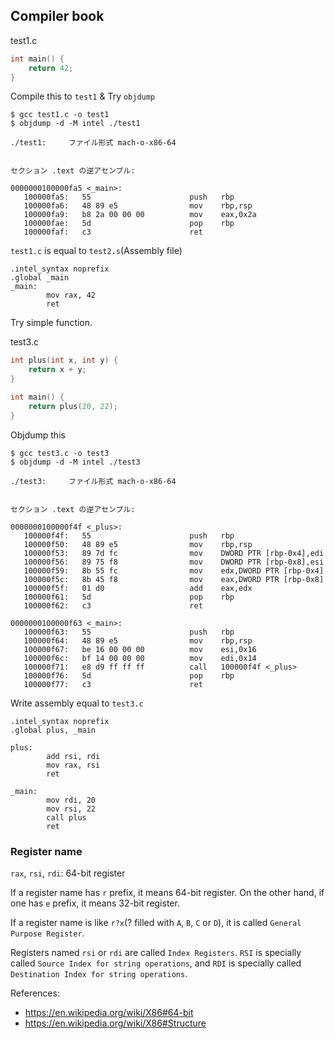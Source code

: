 ## Compiler book

test1.c

```c
int main() {
    return 42;
}
```

Compile this to `test1` & Try `objdump`

```
$ gcc test1.c -o test1
$ objdump -d -M intel ./test1

./test1:     ファイル形式 mach-o-x86-64


セクション .text の逆アセンブル:

0000000100000fa5 <_main>:
   100000fa5:	55                   	push   rbp
   100000fa6:	48 89 e5             	mov    rbp,rsp
   100000fa9:	b8 2a 00 00 00       	mov    eax,0x2a
   100000fae:	5d                   	pop    rbp
   100000faf:	c3                   	ret
```

`test1.c` is equal to `test2.s`(Assembly file)

```
.intel_syntax noprefix
.global _main
_main:
        mov rax, 42
        ret
```

Try simple function.

test3.c

```c
int plus(int x, int y) {
    return x + y;
}

int main() {
    return plus(20, 22);
}
```

Objdump this

```
$ gcc test3.c -o test3
$ objdump -d -M intel ./test3

./test3:     ファイル形式 mach-o-x86-64


セクション .text の逆アセンブル:

0000000100000f4f <_plus>:
   100000f4f:   55                      push   rbp
   100000f50:   48 89 e5                mov    rbp,rsp
   100000f53:   89 7d fc                mov    DWORD PTR [rbp-0x4],edi
   100000f56:   89 75 f8                mov    DWORD PTR [rbp-0x8],esi
   100000f59:   8b 55 fc                mov    edx,DWORD PTR [rbp-0x4]
   100000f5c:   8b 45 f8                mov    eax,DWORD PTR [rbp-0x8]
   100000f5f:   01 d0                   add    eax,edx
   100000f61:   5d                      pop    rbp
   100000f62:   c3                      ret

0000000100000f63 <_main>:
   100000f63:   55                      push   rbp
   100000f64:   48 89 e5                mov    rbp,rsp
   100000f67:   be 16 00 00 00          mov    esi,0x16
   100000f6c:   bf 14 00 00 00          mov    edi,0x14
   100000f71:   e8 d9 ff ff ff          call   100000f4f <_plus>
   100000f76:   5d                      pop    rbp
   100000f77:   c3                      ret
```

Write assembly equal to `test3.c`

```
.intel_syntax noprefix
.global plus, _main

plus:
        add rsi, rdi
        mov rax, rsi
        ret

_main:
        mov rdi, 20
        mov rsi, 22
        call plus
        ret
```

### Register name

`rax`, `rsi`, `rdi`: 64-bit register

If a register name has `r` prefix, it means 64-bit register.
On the other hand, if one has `e` prefix, it means 32-bit register.

If a register name is like `r?x`(? filled with `A`, `B`, `C` or `D`), it is called `General Purpose Register`.

Registers named `rsi` or `rdi` are called `Index Registers`. `RSI` is specially called `Source Index for string operations`, and `RDI` is specially called `Destination Index for string operations`.

References:

- https://en.wikipedia.org/wiki/X86#64-bit
- https://en.wikipedia.org/wiki/X86#Structure
